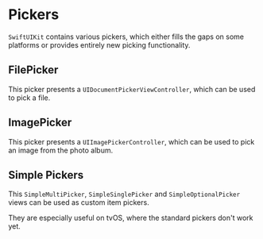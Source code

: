 # Pickers

`SwiftUIKit` contains various pickers, which either fills the gaps on some platforms or provides entirely new picking functionality.


## FilePicker

This picker presents a `UIDocumentPickerViewController`, which can be used to pick a file.


## ImagePicker

This picker presents a `UIImagePickerController`, which can be used to pick an image from the photo album.


## Simple Pickers

This `SimpleMultiPicker`, `SimpleSinglePicker` and `SimpleOptionalPicker` views can be used as custom item pickers.

They are especially useful on tvOS, where the standard pickers don't work yet.
